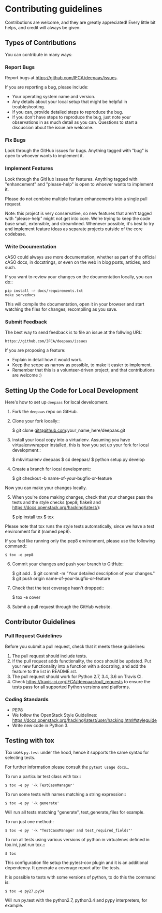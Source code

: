 # Contributing guidelines

Contributions are welcome, and they are greatly appreciated! Every
little bit helps, and credit will always be given.

## Types of Contributions

You can contribute in many ways:

### Report Bugs

Report bugs at https://github.com/IFCA/deepaas/issues.

If you are reporting a bug, please include:

* Your operating system name and version.
* Any details about your local setup that might be helpful in troubleshooting.
* If you can, provide detailed steps to reproduce the bug.
* If you don't have steps to reproduce the bug, just note your observations in
  as much detail as you can. Questions to start a discussion about the issue
  are welcome.

### Fix Bugs

Look through the GitHub issues for bugs. Anything tagged with "bug"
is open to whoever wants to implement it.

### Implement Features

Look through the GitHub issues for features. Anything tagged with "enhancement"
and "please-help" is open to whoever wants to implement it.

Please do not combine multiple feature enhancements into a single pull request.

Note: this project is very conservative, so new features that aren't tagged
with "please-help" might not get into core. We're trying to keep the code base
small, extensible, and streamlined. Whenever possible, it's best to try and
implement feature ideas as separate projects outside of the core codebase.

### Write Documentation

cASO could always use more documentation, whether as part of the official cASO
docs, in docstrings, or even on the web in blog posts, articles, and such.

If you want to review your changes on the documentation locally, you can do::

    pip install -r docs/requirements.txt
    make servedocs

This will compile the documentation, open it in your browser and start
watching the files for changes, recompiling as you save.

### Submit Feedback

The best way to send feedback is to file an issue at the follwing URL:

    https://github.com/IFCA/deepaas/issues

If you are proposing a feature:

* Explain in detail how it would work.
* Keep the scope as narrow as possible, to make it easier to implement.
* Remember that this is a volunteer-driven project, and that contributions
  are welcome :)

## Setting Up the Code for Local Development

Here's how to set up `deepaas` for local development.

1. Fork the `deepaas` repo on GitHub.
2. Clone your fork locally::

    $ git clone git@github.com:your_name_here/deepaas.git

3. Install your local copy into a virtualenv. Assuming you have virtualenvwrapper installed, this is how you set up your fork for local development::

    $ mkvirtualenv deepaas
    $ cd deepaas/
    $ python setup.py develop

4. Create a branch for local development::

    $ git checkout -b name-of-your-bugfix-or-feature

Now you can make your changes locally.

5. When you're done making changes, check that your changes pass the tests and
   the style checks (pep8, flake8 and
   https://docs.openstack.org/hacking/latest/):

    $ pip install tox
    $ tox

Please note that tox runs the style tests automatically, since we have a test
environment for it (named pep8).

If you feel like running only the pep8 environment, please use the following
command::

    $ tox -e pep8

6. Commit your changes and push your branch to GitHub::

    $ git add .
    $ git commit -m "Your detailed description of your changes."
    $ git push origin name-of-your-bugfix-or-feature

7. Check that the test coverage hasn't dropped::

    $ tox -e cover

8. Submit a pull request through the GitHub website.


## Contributor Guidelines

### Pull Request Guidelines

Before you submit a pull request, check that it meets these guidelines:

1. The pull request should include tests.
2. If the pull request adds functionality, the docs should be updated. Put
   your new functionality into a function with a docstring, and add the
   feature to the list in README.rst.
3. The pull request should work for Python 2.7, 3.4, 3.6 on Travis CI.
4. Check https://travis-ci.org/IFCA/deepaas/pull_requests to ensure the tests pass
   for all supported Python versions and platforms.

### Coding Standards

* PEP8
* We follow the OpenStack Style Guidelines: https://docs.openstack.org/hacking/latest/user/hacking.html#styleguide
* Write new code in Python 3.

## Testing with tox

Tox uses `py.test` under the hood, hence it supports the same syntax for selecting tests.

For further information please consult the `pytest usage docs`_.

To run a particular test class with tox::

    $ tox -e py '-k TestCasoManager'

To run some tests with names matching a string expression::

    $ tox -e py '-k generate'

Will run all tests matching "generate", test_generate_files for example.

To run just one method::

    $ tox -e py '-k "TestCasoManager and test_required_fields"'

To run all tests using various versions of python in virtualenvs defined in tox.ini, just run tox.::

    $ tox

This configuration file setup the pytest-cov plugin and it is an additional
dependency. It generate a coverage report after the tests.

It is possible to tests with some versions of python, to do this the command
is:

    $ tox -e py27,py34

Will run py.test with the python2.7, python3.4 and pypy interpreters, for
example.
